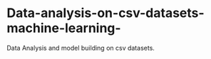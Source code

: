 # Data-analysis-on-csv-datasets-machine-learning-
Data Analysis and model building on csv datasets.

